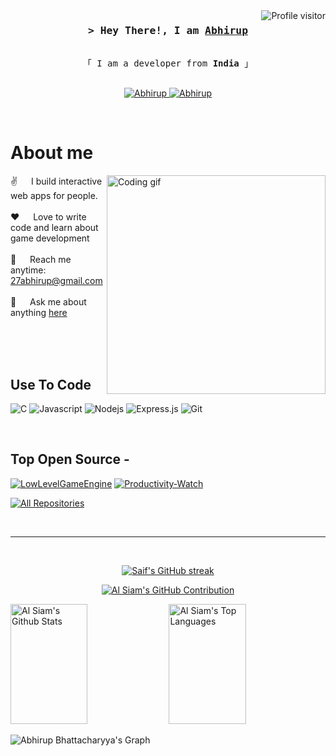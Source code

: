 <!--
<h2 align="center">
  Welcome to Al Siam World!
  <img src="https://media.giphy.com/media/hvRJCLFzcasrR4ia7z/giphy.gif" width="28">
</h2>
-->

<!--
<p align="center">
  <a href="https://github.com/Abhirup"><img src="https://readme-typing-svg.herokuapp.com/?lines=Self%20Taught%20Programmer;Front%20End%20Developer;1.5%2B%20years%20of%20coding%20experience;Always%20learning%20new%20things&center=true&width=380&height=45"></a>
</p>

 -->

<a href="https://komarev.com/ghpvc/?username=Abhirup27">
  <img align="right" src="https://komarev.com/ghpvc/?username=Abhirup27&label=Visitors&color=0e75b6&style=flat" alt="Profile visitor" />
</a>



<!-- Intro  -->
<h3 align="center">
        <samp>&gt; Hey There!, I am
                <b><a target="_blank" href="">Abhirup</a></b>
        </samp>
</h3>


<p align="center"> 
  <samp>
    <br>
    「 I am a developer from <b>India</b> 」
    <br>
    <br>
  </samp>
</p>

<p align="center">
 <a href="https://Abhirup.com" target="blank">
  <img src="https://img.shields.io/badge/Website-DC143C?style=for-the-badge&logo=medium&logoColor=white" alt="Abhirup" />
 </a>
 <a href="https://www.linkedin.com/in/abhirup-bhattacharyya-3738b41a7/" target="_blank">
  <img src="https://img.shields.io/badge/LinkedIn-0077B5?style=for-the-badge&logo=linkedin&logoColor=white" alt="Abhirup"/>
 </a>
 <!-- <a href="https://dev.to/Abhirup" target="_blank">
  <img src="https://img.shields.io/badge/dev.to-0A0A0A?style=for-the-badge&logo=dev.to&logoColor=white" alt="Abhirup" />
 </a> -->
<!--  <a href="https://twitter.com/_Abhirup" target="_blank">
  <img src="https://img.shields.io/badge/Twitter-1DA1F2?style=for-the-badge&logo=twitter&logoColor=white" />
 </a>-->
<!--  <a href="https://instagram.com/_Abhirup" target="_blank">
  <img src="https://img.shields.io/badge/Instagram-fe4164?style=for-the-badge&logo=instagram&logoColor=white" alt="Abhirup" />
 </a> 
 <a href="https://facebook.com/Abhirup.dev" target="_blank">
  <img src="https://img.shields.io/badge/Facebook-20BEFF?&style=for-the-badge&logo=facebook&logoColor=white" alt="Abhirup"  />
  </a> -->
</p>
<br />

<!-- About Section -->
 # About me
 
<p>
 <img align="right" width="350" src="/assets/programmer.gif" alt="Coding gif" />
  
 ✌️ &emsp; I build interactive web apps for people. <br/><br/>
 ❤️ &emsp; Love to write code and learn about game development<br/><br/>
 📧 &emsp; Reach me anytime: 27abhirup@gmail.com<br/><br/>
 💬 &emsp; Ask me about anything [here](https://github.com/Abhirup27/Abhirup27/issues)

</p>

<br/>
<br/>
<br/>

## Use To Code
![C]()
![Javascript](https://img.shields.io/badge/Javascript-F0DB4F?style=for-the-badge&labelColor=black&logo=javascript&logoColor=F0DB4F)
![Nodejs](https://img.shields.io/badge/Nodejs-3C873A?style=for-the-badge&labelColor=black&logo=node.js&logoColor=3C873A)
![Express.js](https://img.shields.io/badge/Express.js-000000?style=for-the-badge&logo=express&logoColor=white)
![Git](https://img.shields.io/badge/Git-F05032?style=for-the-badge&logo=git&logoColor=white)

<br/>

## Top Open Source -
[![LowLevelGameEngine](https://github-readme-stats.vercel.app/api/pin/?username=meemknight&repo=itasks&border_color=7F3FBF&bg_color=0D1117&title_color=C9D1D9&text_color=8B949E&icon_color=7F3FBF)](https://github.com/meemknight/LowLevelGameEngine)
[![Productivity-Watch](https://github-readme-stats.vercel.app/api/pin/?username=Abhirup27&repo=urfolio&border_color=7F3FBF&bg_color=0D1117&title_color=C9D1D9&text_color=8B949E&icon_color=7F3FBF)](https://github.com/Abhirup27/Productivity-Watch)
<!--[![Web Projects](https://github-readme-stats.vercel.app/api/pin/?username=Abhirup&repo=web-projects&border_color=7F3FBF&bg_color=0D1117&title_color=C9D1D9&text_color=8B949E&icon_color=7F3FBF)](https://github.com/Abhirup/web-projects)
[![Al Siam Readme](https://github-readme-stats.vercel.app/api/pin/?username=Abhirup&repo=Abhirup&border_color=7F3FBF&bg_color=0D1117&title_color=C9D1D9&text_color=8B949E&icon_color=7F3FBF)](https://github.com/Abhirup/Abhirup)
-->
<p align="left">
  <a href="https://github.com/Abhirup27?tab=repositories" target="_blank"><img alt="All Repositories" title="All Repositories" src="https://img.shields.io/badge/-All%20Repos-2962FF?style=for-the-badge&logo=koding&logoColor=white"/></a>
</p>

<br/>
<hr/>
<br/>

<p align="center">
  <a href="https://github.com/Abhirup27">
    <img src="https://github-readme-streak-stats.herokuapp.com/?user=Abhirup27&theme=radical&border=7F3FBF&background=0D1117" alt="Saif's GitHub streak"/>
  </a>
</p>

<p align="center">
  <a href="https://github.com/Abhirup27">
    <img src="https://github-profile-summary-cards.vercel.app/api/cards/profile-details?username=Abhirup27&theme=radical" alt="Al Siam's GitHub Contribution"/>
  </a>
</p>

<a> 
    <a href="https://github.com/Abhirup27"><img alt="Al Siam's Github Stats" src="https://denvercoder1-github-readme-stats.vercel.app/api?username=Abhirup27&show_icons=true&count_private=true&theme=react&border_color=7F3FBF&bg_color=0D1117&title_color=F85D7F&icon_color=F8D866" height="192px" width="49.5%"/></a>
  <a href="https://github.com/Abhirup27"><img alt="Al Siam's Top Languages" src="https://denvercoder1-github-readme-stats.vercel.app/api/top-langs/?username=Abhirup27&langs_count=8&layout=compact&theme=react&border_color=7F3FBF&bg_color=0D1117&title_color=F85D7F&icon_color=F8D866" height="192px" width="49.5%"/></a>
  <br/>
</a>


![Abhirup Bhattacharyya's Graph](https://github-readme-activity-graph.vercel.app/graph?username=Abhirup27&custom_title=Abhirup%20Bhattacharyya's%20GitHub%20Activity%20Graph&bg_color=0D1117&color=7F3FBF&line=7F3FBF&point=7F3FBF&area_color=FFFFFF&title_color=FFFFFF&area=true)
